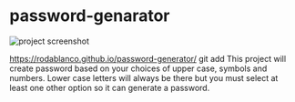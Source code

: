 # password-genarator

![project screenshot](/images/password-generator-screenshot.jpg)

https://rodablanco.github.io/password-generator/
git add
This project will create password based on your choices of upper case, symbols and numbers.
Lower case letters will always be there but you must select at least one other option so it can generate a password. 
